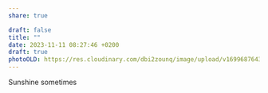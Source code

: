 ```yaml
---
share: true

draft: false
title: ""
date: 2023-11-11 08:27:46 +0200
draft: true
photoOLD: https://res.cloudinary.com/dbi2zounq/image/upload/v1699687643/l6cwu306orobaoxhsrtl.jpg
---
```


Sunshine sometimes
